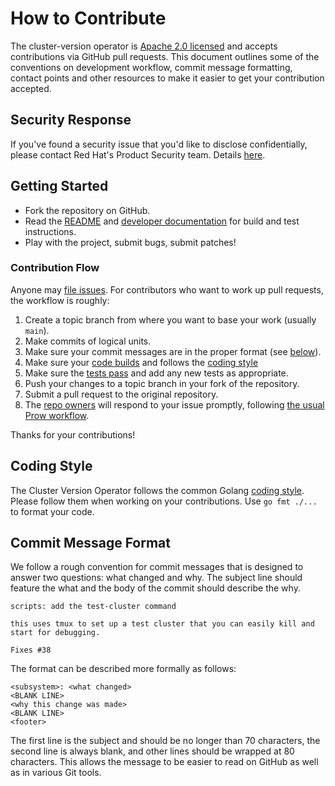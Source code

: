 # How to Contribute

The cluster-version operator is [Apache 2.0 licensed](LICENSE) and accepts contributions via GitHub pull requests.
This document outlines some of the conventions on development workflow, commit message formatting, contact points and other resources to make it easier to get your contribution accepted.

## Security Response

If you've found a security issue that you'd like to disclose confidentially, please contact Red Hat's Product Security team.
Details [here][security].

## Getting Started

- Fork the repository on GitHub.
- Read the [README](README.md) and [developer documentation](docs/dev) for build and test instructions.
- Play with the project, submit bugs, submit patches!

### Contribution Flow

Anyone may [file issues][new-issue].
For contributors who want to work up pull requests, the workflow is roughly:

1. Create a topic branch from where you want to base your work (usually `main`).
2. Make commits of logical units.
3. Make sure your commit messages are in the proper format (see [below](#commit-message-format)).
4. Make sure your [code builds][build-cvo] and follows the [coding style](#coding-style)
5. Make sure the [tests pass][test-cvo] and add any new tests as appropriate.
6. Push your changes to a topic branch in your fork of the repository.
7. Submit a pull request to the original repository.
8. The [repo owners](OWNERS) will respond to your issue promptly, following [the usual Prow workflow][prow-review].

Thanks for your contributions!

## Coding Style

The Cluster Version Operator follows the common Golang [coding style][golang-style]. Please follow them when working
on your contributions. Use `go fmt ./...` to format your code.

## Commit Message Format

We follow a rough convention for commit messages that is designed to answer two questions: what changed and why.
The subject line should feature the what and the body of the commit should describe the why.

```
scripts: add the test-cluster command

this uses tmux to set up a test cluster that you can easily kill and
start for debugging.

Fixes #38
```

The format can be described more formally as follows:

```
<subsystem>: <what changed>
<BLANK LINE>
<why this change was made>
<BLANK LINE>
<footer>
```

The first line is the subject and should be no longer than 70 characters, the second line is always blank, and other lines should be wrapped at 80 characters.
This allows the message to be easier to read on GitHub as well as in various Git tools.

[golang-style]: https://github.com/golang/go/wiki/CodeReviewComments
[new-issue]: https://github.com/openshift/cluster-version-operator/issues/new
[prow-review]: https://github.com/kubernetes/community/blob/master/contributors/guide/owners.md#the-code-review-process
[security]: https://access.redhat.com/security/team/contact
[build-cvo]: ./docs/dev/README.md#building-cvo
[test-cvo]: ./docs/dev/README.md#testing-cvo
